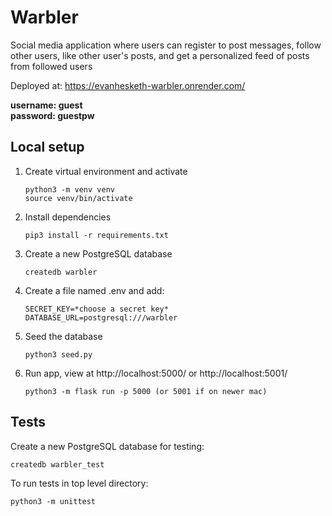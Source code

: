 # Warbler
Social media application where users can register to post messages, follow other users, like other user's posts, and get a personalized feed of posts from followed users

Deployed at: https://evanhesketh-warbler.onrender.com/

**username: guest** <br>
**password: guestpw**

## Local setup
1. Create virtual environment and activate

    ``` 
    python3 -m venv venv  
    source venv/bin/activate
    ```

2. Install dependencies

    ```
    pip3 install -r requirements.txt
    ```
3. Create a new PostgreSQL database
   ```
   createdb warbler
   ```
4. Create a file named .env and add:
   ```
   SECRET_KEY=*choose a secret key*
   DATABASE_URL=postgresql:///warbler
   ```
5. Seed the database
   ```
   python3 seed.py
   ```

7. Run app, view at http://localhost:5000/ or http://localhost:5001/
    ```
    python3 -m flask run -p 5000 (or 5001 if on newer mac)
    ```
## Tests
Create a new PostgreSQL database for testing:
```
createdb warbler_test
```

To run tests in top level directory:
```
python3 -m unittest
```


